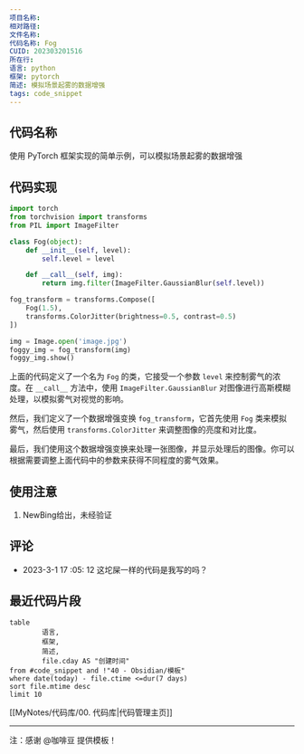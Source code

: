 ```yaml
---
项目名称: 
相对路径: 
文件名称: 
代码名称: Fog
CUID: 202303201516
所在行: 
语言: python
框架: pytorch
简述: 模拟场景起雾的数据增强
tags: code_snippet
---
```


## 代码名称
使用 PyTorch 框架实现的简单示例，可以模拟场景起雾的数据增强

## 代码实现

```python
import torch
from torchvision import transforms
from PIL import ImageFilter

class Fog(object):
    def __init__(self, level):
        self.level = level

    def __call__(self, img):
        return img.filter(ImageFilter.GaussianBlur(self.level))

fog_transform = transforms.Compose([
    Fog(1.5),
    transforms.ColorJitter(brightness=0.5, contrast=0.5)
])

img = Image.open('image.jpg')
foggy_img = fog_transform(img)
foggy_img.show()
```
上面的代码定义了一个名为 `Fog` 的类，它接受一个参数 `level` 来控制雾气的浓度。在 `__call__` 方法中，使用 `ImageFilter.GaussianBlur` 对图像进行高斯模糊处理，以模拟雾气对视觉的影响。

然后，我们定义了一个数据增强变换 `fog_transform`，它首先使用 `Fog` 类来模拟雾气，然后使用 `transforms.ColorJitter` 来调整图像的亮度和对比度。

最后，我们使用这个数据增强变换来处理一张图像，并显示处理后的图像。你可以根据需要调整上面代码中的参数来获得不同程度的雾气效果。

## 使用注意
1. NewBing给出，未经验证

## 评论
- 2023-3-1 17 :05: 12 这坨屎一样的代码是我写的吗？

## 最近代码片段
```dataview
table
		语言,
 		框架,
		简述,
		file.cday AS "创建时间"
from #code_snippet and !"40 - Obsidian/模板"
where date(today) - file.ctime <=dur(7 days)
sort file.mtime desc
limit 10
```

[[MyNotes/代码库/00. 代码库|代码管理主页]]

---

注：感谢 @咖啡豆 提供模板！

